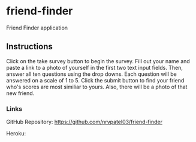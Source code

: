 # friend-finder
Friend Finder application

## Instructions
Click on the take survey button to begin the survey. Fill out your name and
paste a link to a photo of yourself in the first two text input fields. Then,
answer all ten questions using the drop downs. Each question will be answered on 
a scale of 1 to 5. Click the submit button to find your friend who's scores
are most similiar to yours. Also, there will be a photo of that new friend.

### Links

GitHub Repository: https://github.com/nrvpatel03/friend-finder

Heroku: 
